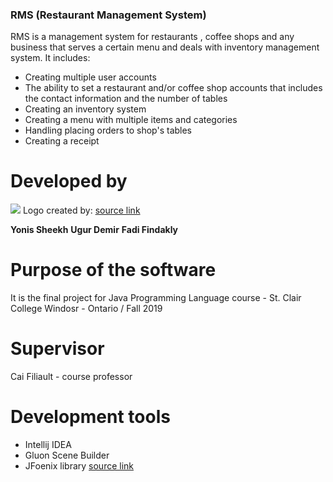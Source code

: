### RMS (Restaurant Management System)

RMS is a management system for restaurants , coffee shops and any business that serves a certain menu and deals with inventory management system. It includes:

- Creating multiple user accounts
- The ability to set a restaurant and/or coffee shop accounts that includes the contact information and the number of tables
- Creating an inventory system
- Creating a menu with multiple items and categories
- Handling placing orders to shop's tables
- Creating a receipt


# Developed by

![](https://ffindakly.scweb.ca/logo.png)
Logo created by: [source link](https://hatchful.shopify.com/ "source's link")


**Yonis Sheekh**
**Ugur Demir**
**Fadi Findakly**


# Purpose of the software
It is the final project for Java Programming Language course - St. Clair College
Windosr - Ontario  / Fall 2019


# Supervisor
Cai Filiault - course professor

# Development tools
- Intellij IDEA
- Gluon Scene Builder
- JFoenix library [source link](https://github.com/jfoenixadmin "source link")

